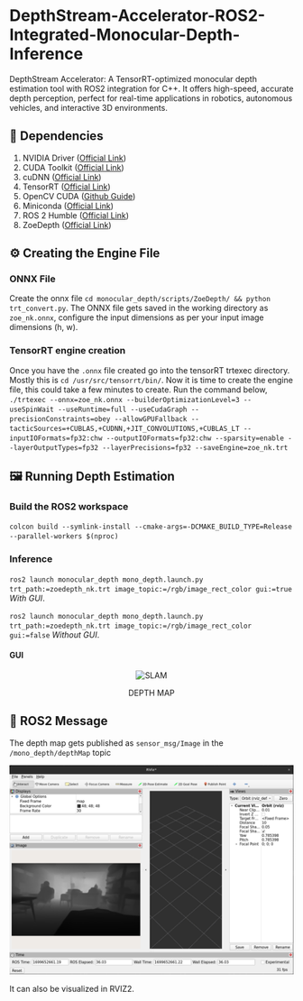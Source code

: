 # DepthStream-Accelerator-ROS2-Integrated-Monocular-Depth-Inference
DepthStream Accelerator: A TensorRT-optimized monocular depth estimation tool with ROS2 integration for C++. It offers high-speed, accurate depth perception, perfect for real-time applications in robotics, autonomous vehicles, and interactive 3D environments.

## 🏁 Dependencies
1) NVIDIA Driver ([Official Link](https://www.nvidia.com/download/index.aspx))
2) CUDA Toolkit ([Official Link](https://developer.nvidia.com/cuda-downloads))
3) cuDNN ([Official Link](https://developer.nvidia.com/cudnn))
4) TensorRT ([Official Link](https://developer.nvidia.com/tensorrt))
5) OpenCV CUDA ([Github Guide](https://gist.github.com/raulqf/f42c718a658cddc16f9df07ecc627be7))
6) Miniconda ([Official Link](https://docs.conda.io/en/main/miniconda.html))
7) ROS 2 Humble ([Official Link](https://docs.ros.org/en/humble/Installation.html))
8) ZoeDepth ([Official Link](https://github.com/isl-org/ZoeDepth))

## ⚙️ Creating the Engine File
### ONNX File
Create the onnx file `cd monocular_depth/scripts/ZoeDepth/ && python trt_convert.py`. The ONNX file gets saved in the working directory as `zoe_nk.onnx`, configure the input dimensions as per your input image dimensions (h, w).
### TensorRT engine creation
Once you have the `.onnx` file created go into the tensorRT trtexec directory. Mostly this is `cd /usr/src/tensorrt/bin/`. Now it is time to create the engine file, this could take a few minutes to create. Run the command below,
`./trtexec --onnx=zoe_nk.onnx --builderOptimizationLevel=3 --useSpinWait --useRuntime=full --useCudaGraph --precisionConstraints=obey --allowGPUFallback --tacticSources=+CUBLAS,+CUDNN,+JIT_CONVOLUTIONS,+CUBLAS_LT --inputIOFormats=fp32:chw --outputIOFormats=fp32:chw --sparsity=enable --layerOutputTypes=fp32 --layerPrecisions=fp32 --saveEngine=zoe_nk.trt`

## 🖼️ Running Depth Estimation
### Build the ROS2 workspace
`colcon build --symlink-install --cmake-args=-DCMAKE_BUILD_TYPE=Release --parallel-workers $(nproc)`

### Inference
`ros2 launch monocular_depth mono_depth.launch.py trt_path:=zoedepth_nk.trt image_topic:=/rgb/image_rect_color gui:=true` *With GUI*.


`ros2 launch monocular_depth mono_depth.launch.py trt_path:=zoedepth_nk.trt image_topic:=/rgb/image_rect_color gui:=false` *Without GUI*.
#### GUI
<div align="center">
    <img src="assets/depth.gif" alt="SLAM" width="800"/>
    <p>DEPTH MAP</p>
</div>

## 💬 ROS2 Message
The depth map gets published as `sensor_msg/Image` in the `/mono_depth/depthMap` topic
<div align="center">
    <img src="assets/rviz.png" alt="SLAM" width="800"/>
</div>

It can also be visualized in RVIZ2.
